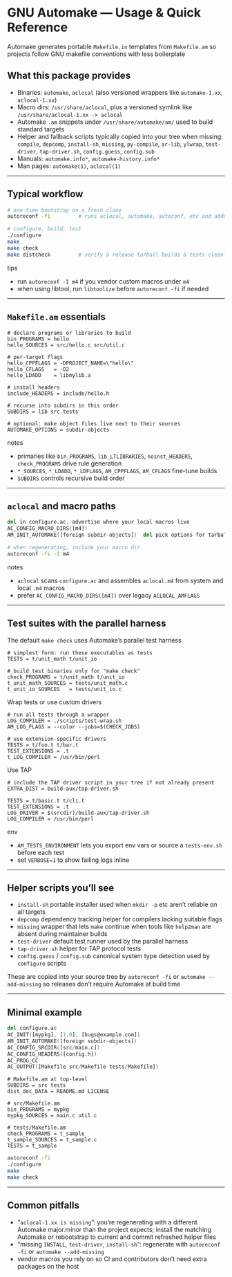 # GNU Automake — Usage & Quick Reference

Automake generates portable `Makefile.in` templates from `Makefile.am` so projects follow GNU makefile conventions with less boilerplate

## What this package provides

- Binaries: `automake`, `aclocal` (also versioned wrappers like `automake-1.xx`, `aclocal-1.xx`)
- Macro dirs: `/usr/share/aclocal`, plus a versioned symlink like `/usr/share/aclocal-1.xx -> aclocal`
- Automake `.am` snippets under `/usr/share/automake/am/` used to build standard targets
- Helper and fallback scripts typically copied into your tree when missing: `compile`, `depcomp`, `install-sh`, `missing`, `py-compile`, `ar-lib`, `ylwrap`, `test-driver`, `tap-driver.sh`, `config.guess`, `config.sub`
- Manuals: `automake.info*`, `automake-history.info*`
- Man pages: `automake(1)`, `aclocal(1)`

---

## Typical workflow

```sh
# one-time bootstrap on a fresh clone
autoreconf -fi         # runs aclocal, automake, autoconf, etc and adds missing aux files

# configure, build, test
./configure
make
make check
make distcheck         # verify a release tarball builds & tests cleanly
````

tips

* run `autoreconf -I m4` if you vendor custom macros under `m4`
* when using libtool, run `libtoolize` before `autoreconf -fi` if needed

---

## `Makefile.am` essentials

```make
# declare programs or libraries to build
bin_PROGRAMS = hello
hello_SOURCES = src/hello.c src/util.c

# per-target flags
hello_CPPFLAGS = -DPROJECT_NAME=\"hello\"
hello_CFLAGS   = -O2
hello_LDADD    = libmylib.a

# install headers
include_HEADERS = include/hello.h

# recurse into subdirs in this order
SUBDIRS = lib src tests

# optional: make object files live next to their sources
AUTOMAKE_OPTIONS = subdir-objects
```

notes

* primaries like `bin_PROGRAMS`, `lib_LTLIBRARIES`, `noinst_HEADERS`, `check_PROGRAMS` drive rule generation
* `*_SOURCES`, `*_LDADD`, `*_LDFLAGS`, `AM_CPPFLAGS`, `AM_CFLAGS` fine-tune builds
* `SUBDIRS` controls recursive build order

---

## `aclocal` and macro paths

```m4
dnl in configure.ac, advertise where your local macros live
AC_CONFIG_MACRO_DIRS([m4])
AM_INIT_AUTOMAKE([foreign subdir-objects])  dnl pick options for tarball layout & object placement
```

```sh
# when regenerating, include your macro dir
autoreconf -fi -I m4
```

notes

* `aclocal` scans `configure.ac` and assembles `aclocal.m4` from system and local `.m4` macros
* prefer `AC_CONFIG_MACRO_DIRS([m4])` over legacy `ACLOCAL_AMFLAGS`

---

## Test suites with the parallel harness

The default `make check` uses Automake’s parallel test harness

```make
# simplest form: run these executables as tests
TESTS = t/unit_math t/unit_io

# build test binaries only for "make check"
check_PROGRAMS = t/unit_math t/unit_io
t_unit_math_SOURCES = tests/unit_math.c
t_unit_io_SOURCES   = tests/unit_io.c
```

Wrap tests or use custom drivers

```make
# run all tests through a wrapper
LOG_COMPILER = ./scripts/test-wrap.sh
AM_LOG_FLAGS = --color --jobs=$(CHECK_JOBS)

# use extension-specific drivers
TESTS = t/foo.t t/bar.t
TEST_EXTENSIONS = .t
t_LOG_COMPILER = /usr/bin/perl
```

Use TAP

```make
# include the TAP driver script in your tree if not already present
EXTRA_DIST = build-aux/tap-driver.sh

TESTS = t/basic.t t/cli.t
TEST_EXTENSIONS = .t
LOG_DRIVER = $(srcdir)/build-aux/tap-driver.sh
LOG_COMPILER = /usr/bin/perl
```

env

* `AM_TESTS_ENVIRONMENT` lets you export env vars or source a `tests-env.sh` before each test
* set `VERBOSE=1` to show failing logs inline

---

## Helper scripts you’ll see

* `install-sh` portable installer used when `mkdir -p` etc aren’t reliable on all targets
* `depcomp` dependency tracking helper for compilers lacking suitable flags
* `missing` wrapper that lets `make` continue when tools like `help2man` are absent during maintainer builds
* `test-driver` default test runner used by the parallel harness
* `tap-driver.sh` helper for TAP protocol tests
* `config.guess` / `config.sub` canonical system type detection used by `configure` scripts

These are copied into your source tree by `autoreconf -fi` or `automake --add-missing` so releases don’t require Automake at build time

---

## Minimal example

```m4
dnl configure.ac
AC_INIT([mypkg], [1.0], [bugs@example.com])
AM_INIT_AUTOMAKE([foreign subdir-objects])
AC_CONFIG_SRCDIR([src/main.c])
AC_CONFIG_HEADERS([config.h])
AC_PROG_CC
AC_OUTPUT([Makefile src/Makefile tests/Makefile])
```

```make
# Makefile.am at top-level
SUBDIRS = src tests
dist_doc_DATA = README.md LICENSE
```

```make
# src/Makefile.am
bin_PROGRAMS = mypkg
mypkg_SOURCES = main.c util.c
```

```make
# tests/Makefile.am
check_PROGRAMS = t_sample
t_sample_SOURCES = t_sample.c
TESTS = t_sample
```

```sh
autoreconf -fi
./configure
make
make check
```

---

## Common pitfalls

* “`aclocal-1.xx is missing`”: you’re regenerating with a different Automake major.minor than the project expects; install the matching Automake or rebootstrap to current and commit refreshed helper files
* “missing `INSTALL`, `test-driver`, `install-sh`”: regenerate with `autoreconf -fi` or `automake --add-missing`
* vendor macros you rely on so CI and contributors don’t need extra packages on the host


